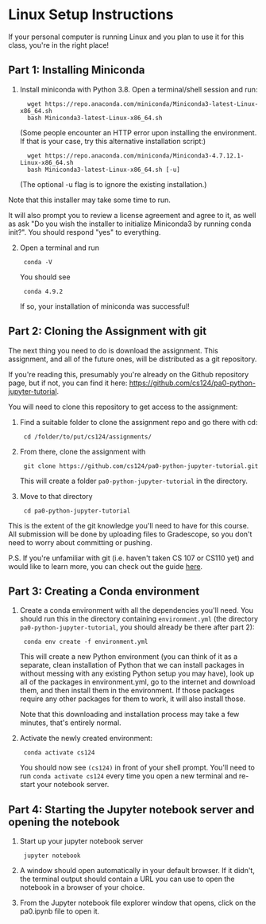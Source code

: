 # Linux Setup Instructions

If your personal computer is running Linux and you plan to use it
for this class, you're in the right place!

## Part 1: Installing Miniconda

1. Install miniconda with Python 3.8. Open a terminal/shell session and
run:
   
         wget https://repo.anaconda.com/miniconda/Miniconda3-latest-Linux-x86_64.sh
         bash Miniconda3-latest-Linux-x86_64.sh

    (Some people encounter an HTTP error upon installing the environment. If that is your case, try this alternative installation script:)   
   
         wget https://repo.anaconda.com/miniconda/Miniconda3-4.7.12.1-Linux-x86_64.sh 
         bash Miniconda3-latest-Linux-x86_64.sh [-u]
    
    (The optional -u flag is to ignore the existing installation.)

Note that this installer may take some time to run.
   
   It will also prompt you to review a license agreement and agree to it, as well as
   ask "Do you wish the installer to initialize Miniconda3 by running conda init?". You should
   respond "yes" to everything.
    

2. Open a terminal and run 
   
        conda -V

    You should see 
   
        conda 4.9.2

    If so, your installation of miniconda was successful!

## Part 2: Cloning the Assignment with git

The next thing you need to do is download the assignment. This assignment,
and all of the future ones, will be distributed as a git repository. 

If you're reading this, presumably you're already on the Github repository
page, but if not, you can find it here: https://github.com/cs124/pa0-python-jupyter-tutorial.

You will need to clone this repository to get access to the assignment:


1. Find a suitable folder to clone the assignment repo and go there with cd:

        cd /folder/to/put/cs124/assignments/


2. From there, clone the assignment with 
   
        git clone https://github.com/cs124/pa0-python-jupyter-tutorial.git

      This will create a folder `pa0-python-jupyter-tutorial` in the directory.


3. Move to that directory

        cd pa0-python-jupyter-tutorial

This is the extent of the git knowledge you'll need to have for this course.
All submission will be done by uploading files to Gradescope, so you don't
need to worry about committing or pushing.

P.S. If you're unfamiliar with git (i.e. haven't taken CS 107 or CS110 yet) 
and would like to learn more, you can check out the guide
[here](https://guides.github.com/introduction/git-handbook/).


## Part 3: Creating a Conda environment
   
1. Create a conda environment with all the dependencies you'll need. You should
   run this in the directory containing `environment.yml` (the directory 
   `pa0-python-jupyter-tutorial`, you should already be there after part 2): 
   
        conda env create -f environment.yml

   This will create a new Python environment (you can think of it as a
   separate, clean installation of Python that we can install packages in 
   without messing with any existing Python setup you may have),
   look up all of the packages in environment.yml, go to the internet
   and download them, and then install them in the environment. If those 
   packages require any other packages for them to work, it will also install 
   those.
   
    Note that this downloading and installation process may take a few minutes,
    that's entirely normal.
   

2. Activate the newly created environment:
        
        conda activate cs124
   
    You should now see `(cs124)` in front of your shell prompt. 
   You'll need to run `conda activate cs124` every time you open a new terminal 
   and re-start your notebook server.

## Part 4: Starting the Jupyter notebook server and opening the notebook

1. Start up your jupyter notebook server

        jupyter notebook


2. A window should open automatically in your default browser. If it didn't,
    the terminal output should contain a URL you can use to open the
    notebook in a browser of your choice.
   

3. From the Jupyter notebook file explorer window that opens, click on the
pa0.ipynb file to open it.

   
